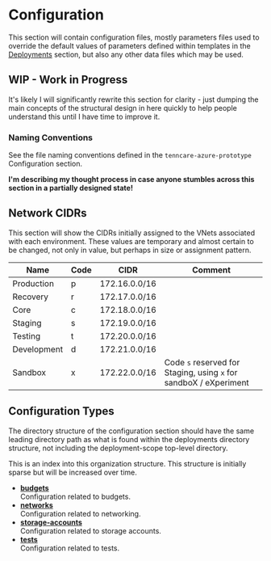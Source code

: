 # Configuration

This section will contain configuration files, mostly parameters files used to override the default values of parameters
defined within templates in the [Deployments](../deployments/) section, but also any other data files which may be used.

## WIP - Work in Progress

It's likely I will significantly rewrite this section for clarity - just dumping the main concepts of the structural
design in here quickly to help people understand this until I have time to improve it.

### Naming Conventions

See the file naming conventions defined in the `tenncare-azure-prototype` Configuration section.

**I'm describing my thought process in case anyone stumbles across this section in a partially designed state!**

## Network CIDRs

This section will show the CIDRs initially assigned to the VNets associated with each environment. These values are
temporary and almost certain to be changed, not only in value, but perhaps in size or assignment pattern.

| Name | Code | CIDR | Comment |
| --- | --- | --- | --- |
| Production | p | 172.16.0.0/16 | |
| Recovery | r | 172.17.0.0/16 | |
| Core | c | 172.18.0.0/16 | |
| Staging | s | 172.19.0.0/16 | |
| Testing | t | 172.20.0.0/16 | |
| Development | d | 172.21.0.0/16 | |
| Sandbox | x | 172.22.0.0/16 | Code `s` reserved for Staging, using `x` for sandboX / eXperiment |

## Configuration Types

The directory structure of the configuration section should have the same leading directory path as what is found within
the deployments directory structure, not including the deployment-scope top-level directory.

This is an index into this organization structure. This structure is initially sparse but will be increased over time.

* **[budgets](./budgets/)**  
  Configuration related to budgets.
* **[networks](./networks/)**  
  Configuration related to networking.
* **[storage-accounts](./storage-accounts/)**  
  Configuration related to storage accounts.
* **[tests](./tests/)**  
  Configuration related to tests.
